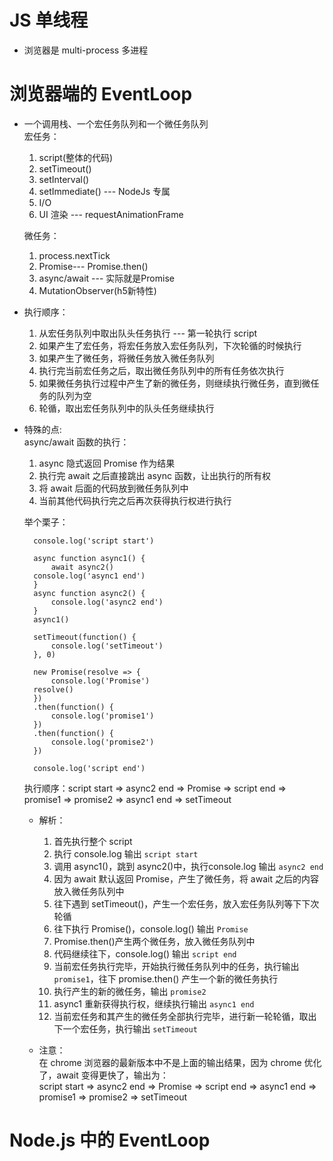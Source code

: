 # JS 单线程  

- 浏览器是 multi-process 多进程  
  
# 浏览器端的 EventLoop  
- 一个调用栈、一个宏任务队列和一个微任务队列  
  宏任务：  
  1. script(整体的代码)
  2. setTimeout()
  3. setInterval()
  4. setImmediate() --- NodeJs 专属
  5. I/O
  6. UI 渲染 --- requestAnimationFrame

  微任务：
  1. process.nextTick
  2. Promise--- Promise.then()
  3. async/await --- 实际就是Promise
  4. MutationObserver(h5新特性)

- 执行顺序：  
  1. 从宏任务队列中取出队头任务执行 --- 第一轮执行 script
  2. 如果产生了宏任务，将宏任务放入宏任务队列，下次轮循的时候执行
  3. 如果产生了微任务，将微任务放入微任务队列
  4. 执行完当前宏任务之后，取出微任务队列中的所有任务依次执行
  5. 如果微任务执行过程中产生了新的微任务，则继续执行微任务，直到微任务的队列为空 
  6. 轮循，取出宏任务队列中的队头任务继续执行  

- 特殊的点:  
  async/await 函数的执行：  
  1. async 隐式返回 Promise 作为结果  
  2. 执行完 await 之后直接跳出 async 函数，让出执行的所有权
  3. 将 await 后面的代码放到微任务队列中
  4. 当前其他代码执行完之后再次获得执行权进行执行 

  举个栗子：
  ```
    console.log('script start')

    async function async1() {
        await async2()
    console.log('async1 end')
    }
    async function async2() {
        console.log('async2 end')
    }
    async1()

    setTimeout(function() {
        console.log('setTimeout')
    }, 0)

    new Promise(resolve => {
        console.log('Promise')
    resolve()
    })
    .then(function() {
        console.log('promise1')
    })
    .then(function() {
        console.log('promise2')
    })

    console.log('script end')
  ```
  执行顺序：script start => async2 end => Promise => script end => promise1 => promise2 => async1 end => setTimeout  

  * 解析：  
    1. 首先执行整个 script
    2. 执行 console.log 输出 `script start`
    3. 调用 async1()，跳到 async2()中，执行console.log 输出 `async2 end`
    4. 因为 await 默认返回 Promise，产生了微任务，将 await 之后的内容放入微任务队列中
    5. 往下遇到 setTimeout()，产生一个宏任务，放入宏任务队列等下下次轮循
    6. 往下执行 Promise()，console.log() 输出 `Promise`
    7. Promise.then()产生两个微任务，放入微任务队列中
    8. 代码继续往下，console.log() 输出 `script end` 
    9. 当前宏任务执行完毕，开始执行微任务队列中的任务，执行输出 `promise1`，往下 promise.then() 产生一个新的微任务执行
    10. 执行产生的新的微任务，输出 `promise2`
    11. async1 重新获得执行权，继续执行输出 `async1 end`
    12. 当前宏任务和其产生的微任务全部执行完毕，进行新一轮轮循，取出下一个宏任务，执行输出 `setTimeout`
    
  * 注意：  
    在 chrome 浏览器的最新版本中不是上面的输出结果，因为 chrome 优化了，await 变得更快了，输出为：  
    script start => async2 end => Promise => script end => async1 end => promise1 => promise2 => setTimeout  

# Node.js 中的 EventLoop  

